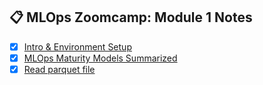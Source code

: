 ## 📋 MLOps Zoomcamp: Module 1 Notes

- [x] [Intro & Environment Setup](https://github.com/balapriyac/DTC-MLOps-Zoomcamp/blob/main/week1/intro_setup.md)
- [x] [MLOps Maturity Models Summarized](https://github.com/balapriyac/DTC-MLOps-Zoomcamp/blob/main/week1/MLOps-maturity-levels.md)
- [x] [Read parquet file](https://github.com/balapriyac/DTC-MLOps-Zoomcamp/blob/main/week1/read_parquet.ipynb)
